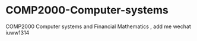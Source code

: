 # COMP2000-Computer-systems
COMP2000 Computer systems and Financial Mathematics , add me wechat iuww1314
